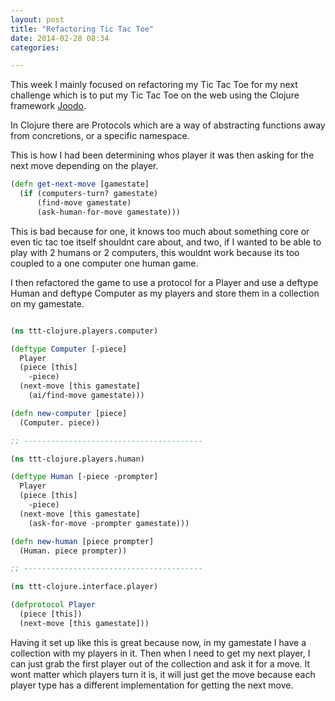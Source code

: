 ```yaml
---
layout: post
title: "Refactoring Tic Tac Toe"
date: 2014-02-28 08:34
categories: 

---
```


This week I mainly focused on refactoring my Tic Tac Toe for my next challenge which is to put my Tic Tac Toe on the web using the Clojure framework [Joodo](http://www.joodoweb.com/).

In Clojure there are Protocols which are a way of abstracting functions away from concretions, or a specific namespace.

This is how I had been determining whos player it was then asking for the next move depending on the player.

``` clojure
(defn get-next-move [gamestate]
  (if (computers-turn? gamestate)
      (find-move gamestate)
      (ask-human-for-move gamestate)))
```

This is bad because for one, it knows too much about something core or even tic tac toe itself shouldnt care about, and two, if I wanted to be able to play with 2 humans or 2 computers, this wouldnt work because its too coupled to a one computer one human game.

I then refactored the game to use a protocol for a Player and use a deftype Human and deftype Computer as my players and store them in a collection on my gamestate.

``` clojure

(ns ttt-clojure.players.computer)

(deftype Computer [-piece]
  Player
  (piece [this]
    -piece)
  (next-move [this gamestate]
    (ai/find-move gamestate)))

(defn new-computer [piece]
  (Computer. piece))

;; ----------------------------------------

(ns ttt-clojure.players.human)

(deftype Human [-piece -prompter]
  Player
  (piece [this]
    -piece)
  (next-move [this gamestate]
    (ask-for-move -prompter gamestate)))

(defn new-human [piece prompter]
  (Human. piece prompter))

;; ----------------------------------------

(ns ttt-clojure.interface.player)

(defprotocol Player
  (piece [this])
  (next-move [this gamestate]))

```

Having it set up like this is great because now, in my gamestate I have a collection with my players in it. Then when I need to get my next player, I can just grab the first player out of the collection and ask it for a move. It wont matter which players turn it is, it will just get the move because each player type has a different implementation for getting the next move.
